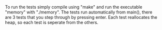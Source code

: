 To run the tests simply compile using "make" and run the executable "memory" with "./memory".
The tests run automatically from main(), there are 3 tests that you step through by pressing enter.
Each test reallocates the heap, so each test is seperate from the others.
